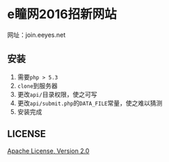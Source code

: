 # e瞳网2016招新网站
网址：join.eeyes.net

## 安装
1. 需要`php > 5.3`
2. `clone`到服务器
3. 更改`api/`目录权限，使之可写
4. 更改`api/submit.php`的`DATA_FILE`常量，使之难以猜测
5. 安装完成

## LICENSE
[Apache License, Version 2.0](http://www.apache.org/licenses/LICENSE-2.0)